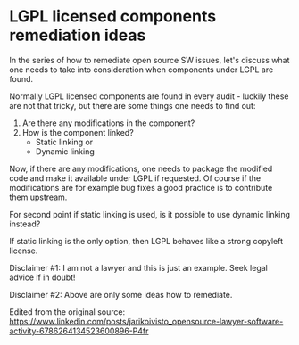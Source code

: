 # LGPL licensed components remediation ideas

In the series of how to remediate open source SW issues, let's discuss what one needs to take into consideration when components under LGPL are found. 

Normally LGPL licensed components are found in every audit - luckily these are not that tricky, but there are some things one needs to find out:

1. Are there any modifications in the component?
1. How is the component linked?
    - Static linking or
    - Dynamic linking

Now, if there are any modifications, one needs to package the modified code and make it available under LGPL if requested. Of course if the modifications are for example bug fixes a good practice is to contribute them upstream.

For second point if static linking is used, is it possible to use dynamic linking instead?

If static linking is the only option, then LGPL behaves like a strong copyleft license.


Disclaimer #1: I am not a lawyer and this is just an example. Seek legal advice if in doubt!

Disclaimer #2: Above are only some ideas how to remediate.


Edited from the original source: https://www.linkedin.com/posts/jarikoivisto_opensource-lawyer-software-activity-6786264134523600896-P4fr
